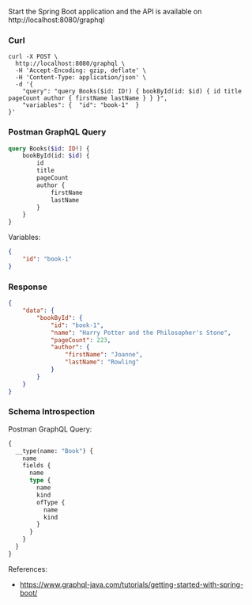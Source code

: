 Start the Spring Boot application and the API is available on http://localhost:8080/graphql

### Curl

````curl
curl -X POST \
  http://localhost:8080/graphql \
  -H 'Accept-Encoding: gzip, deflate' \
  -H 'Content-Type: application/json' \
  -d '{
    "query": "query Books($id: ID!) { bookById(id: $id) { id title pageCount author { firstName lastName } } }",
    "variables": {  "id": "book-1"  }
}'
````

### Postman GraphQL Query

````graphql
query Books($id: ID!) {
    bookById(id: $id) { 
        id 
        title 
        pageCount 
        author { 
            firstName 
            lastName 
        } 
    } 
}
````

Variables:

````json
{
	"id": "book-1"
}
````

### Response

````json
{
    "data": {
        "bookById": {
            "id": "book-1",
            "name": "Harry Potter and the Philosopher's Stone",
            "pageCount": 223,
            "author": {
                "firstName": "Joanne",
                "lastName": "Rowling"
            }
        }
    }
}
````

### Schema Introspection

Postman GraphQL Query:

````graphql
{
  __type(name: "Book") {
    name
    fields {
      name
      type {
        name
        kind
        ofType {
          name
          kind
        }
      }
    }
  }
}
````

References: 

- https://www.graphql-java.com/tutorials/getting-started-with-spring-boot/